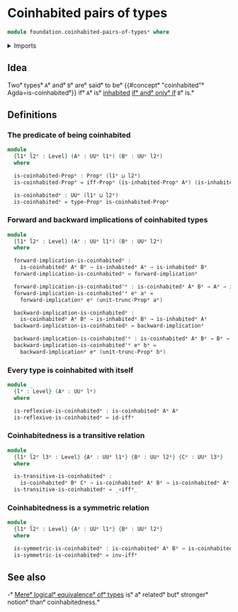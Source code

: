 # Coinhabited pairs of types

```agda
module foundation.coinhabited-pairs-of-typesᵉ where
```

<details><summary>Imports</summary>

```agda
open import foundation.inhabited-typesᵉ
open import foundation.logical-equivalencesᵉ
open import foundation.propositional-truncationsᵉ
open import foundation.universe-levelsᵉ

open import foundation-core.propositionsᵉ
```

</details>

## Idea

Twoᵉ typesᵉ `A`ᵉ andᵉ `B`ᵉ areᵉ saidᵉ to beᵉ
{{#conceptᵉ "coinhabited"ᵉ Agda=is-coinhabitedᵉ}} ifᵉ `A`ᵉ isᵉ
[inhabited](foundation.inhabited-types.mdᵉ)
[ifᵉ andᵉ onlyᵉ if](foundation.logical-equivalences.mdᵉ) `B`ᵉ is.ᵉ

## Definitions

### The predicate of being coinhabited

```agda
module _
  {l1ᵉ l2ᵉ : Level} (Aᵉ : UUᵉ l1ᵉ) (Bᵉ : UUᵉ l2ᵉ)
  where

  is-coinhabited-Propᵉ : Propᵉ (l1ᵉ ⊔ l2ᵉ)
  is-coinhabited-Propᵉ = iff-Propᵉ (is-inhabited-Propᵉ Aᵉ) (is-inhabited-Propᵉ Bᵉ)

  is-coinhabitedᵉ : UUᵉ (l1ᵉ ⊔ l2ᵉ)
  is-coinhabitedᵉ = type-Propᵉ is-coinhabited-Propᵉ
```

### Forward and backward implications of coinhabited types

```agda
module _
  {l1ᵉ l2ᵉ : Level} (Aᵉ : UUᵉ l1ᵉ) (Bᵉ : UUᵉ l2ᵉ)
  where

  forward-implication-is-coinhabitedᵉ :
    is-coinhabitedᵉ Aᵉ Bᵉ → is-inhabitedᵉ Aᵉ → is-inhabitedᵉ Bᵉ
  forward-implication-is-coinhabitedᵉ = forward-implicationᵉ

  forward-implication-is-coinhabited'ᵉ : is-coinhabitedᵉ Aᵉ Bᵉ → Aᵉ → is-inhabitedᵉ Bᵉ
  forward-implication-is-coinhabited'ᵉ eᵉ aᵉ =
    forward-implicationᵉ eᵉ (unit-trunc-Propᵉ aᵉ)

  backward-implication-is-coinhabitedᵉ :
    is-coinhabitedᵉ Aᵉ Bᵉ → is-inhabitedᵉ Bᵉ → is-inhabitedᵉ Aᵉ
  backward-implication-is-coinhabitedᵉ = backward-implicationᵉ

  backward-implication-is-coinhabited'ᵉ : is-coinhabitedᵉ Aᵉ Bᵉ → Bᵉ → is-inhabitedᵉ Aᵉ
  backward-implication-is-coinhabited'ᵉ eᵉ bᵉ =
    backward-implicationᵉ eᵉ (unit-trunc-Propᵉ bᵉ)
```

### Every type is coinhabited with itself

```agda
module _
  {lᵉ : Level} (Aᵉ : UUᵉ lᵉ)
  where

  is-reflexive-is-coinhabitedᵉ : is-coinhabitedᵉ Aᵉ Aᵉ
  is-reflexive-is-coinhabitedᵉ = id-iffᵉ
```

### Coinhabitedness is a transitive relation

```agda
module _
  {l1ᵉ l2ᵉ l3ᵉ : Level} {Aᵉ : UUᵉ l1ᵉ} {Bᵉ : UUᵉ l2ᵉ} {Cᵉ : UUᵉ l3ᵉ}
  where

  is-transitive-is-coinhabitedᵉ :
    is-coinhabitedᵉ Bᵉ Cᵉ → is-coinhabitedᵉ Aᵉ Bᵉ → is-coinhabitedᵉ Aᵉ Cᵉ
  is-transitive-is-coinhabitedᵉ = _∘iffᵉ_
```

### Coinhabitedness is a symmetric relation

```agda
module _
  {l1ᵉ l2ᵉ : Level} {Aᵉ : UUᵉ l1ᵉ} {Bᵉ : UUᵉ l2ᵉ}
  where

  is-symmetric-is-coinhabitedᵉ : is-coinhabitedᵉ Aᵉ Bᵉ → is-coinhabitedᵉ Bᵉ Aᵉ
  is-symmetric-is-coinhabitedᵉ = inv-iffᵉ
```

## See also

-ᵉ [Mereᵉ logicalᵉ equivalenceᵉ ofᵉ types](foundation.mere-logical-equivalences.mdᵉ)
  isᵉ aᵉ relatedᵉ butᵉ strongerᵉ notionᵉ thanᵉ coinhabitedness.ᵉ